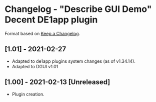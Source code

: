 # Changelog - "Describe GUI Demo" Decent DE1app plugin

Format based on [Keep a Changelog](https://keepachangelog.com/en/1.0.0/).

## [1.01] - 2021-02-27

- Adapted to de1app plugins system changes (as of v1.34.14).
- Adapted to DGUI v1.01

## [1.00] - 2021-02-13 [Unreleased]

- Plugin creation.

